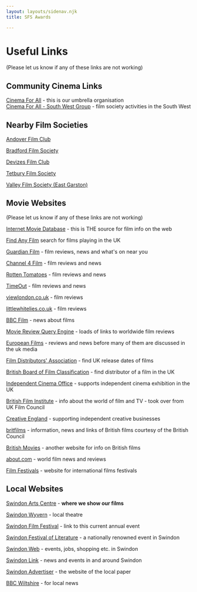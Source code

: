 ```yaml
---
layout: layouts/sidenav.njk
title: SFS Awards

---
```


# Useful Links
(Please let us know if any of these links are not working)

## Community Cinema Links

[Cinema For All](http://cinemaforall.org.uk/) - this is our umbrella organisation  
[Cinema For All - South West Group](http://cinemaforallsw.org/) - film society activities in the South West

## Nearby Film Societies

[Andover Film Club](http://www.andoverfilmclub.org/)

[Bradford Film Society](http://www.boafs.org.uk/)

[Devizes Film Club](http://www.devizesfilmclub.org.uk/)

[Tetbury Film Society](http://www.tetburyfilm.co.uk/)

[Valley Film Society (East Garston)](http://valleyfilmsociety.org/wordpress/)

## Movie Websites

(Please let us know if any of these links are not working)

[Internet Movie Database](https://www.imdb.com/) - this is THE source for film info on the web 

[Find Any Film](http://www.findanyfilm.com/) search for films playing in the UK 

[Guardian Film](http://www.guardian.co.uk/film) - film reviews, news and what's on near you 

[Channel 4 Film](http://www.channel4.com/film) - film reviews and news 

[Rotten Tomatoes](http://www.rottentomatoes.com/) - film reviews and news 

[TimeOut](http://www.timeout.com/film/) - film reviews and news 

[viewlondon.co.uk](http://www.viewlondon.co.uk/filmreviews-az.aspx) - film reviews

[littlewhitelies.co.uk](http://www.littlewhitelies.co.uk/theatrical-reviews/) - film reviews

[BBC Film](http://www.bbc.co.uk/film) - news about films

[Movie Review Query Engine](http://www.mrqe.com) - loads of links to worldwide film reviews

[European Films](http://www.europeanfilms.net/index.html) - reviews and news before many of them are discussed in the uk media

[Film Distributors' Association](http://www.launchingfilms.com/index.php) - find UK release dates of films

[British Board of Film Classification](http://www.bbfc.co.uk/) - find distributor of a film in the UK

[Independent Cinema Office](http://www.independentcinemaoffice.org.uk/) - supports independent cinema exhibition in the UK

[British Film Institute](http://www.bfi.org.uk) - info about the world of film and TV - took over from UK Film Council

[Creative England](http://www.creativeengland.co.uk/) - supporting independent creative businesses

[britfilms](http://www.britfilms.com/) - information, news and links of British films courtesy of the British Council

[British Movies](http://www.britmovie.co.uk/) - another website for info on British films

[about.com](http://worldfilm.about.com/) - world film news and reviews

[Film Festivals](http://www.filmfestivals.com/index.shtml) - website for international films festivals

## Local Websites

[Swindon Arts Centre](http://www.swindon.gov.uk/artscentre) - __where we show our films__

[Swindon Wyvern](https://swindontheatres.co.uk/Online/) - local theatre

[Swindon Film Festival](http://www.swindonfilmfestival.org/) - link to this current annual event

[Swindon Festival of Literature](http://www.swindonfestivalofliterature.co.uk/) - a nationally renowned event in Swindon

[Swindon Web](http://www.swindonweb.com/event/index.asp?m=311) - events, jobs, shopping etc. in Swindon

[Swindon Link](http://www.swindonlink.com) - news and events in and around Swindon

[Swindon Advertiser](http://www.swindonadvertiser.co.uk) - the website of the local paper

[BBC Wiltshire](http://www.bbc.co.uk/wiltshire) - for local news